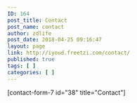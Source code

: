```yaml
---
ID: 164
post_title: Contact
post_name: contact
author: zdlife
post_date: 2018-04-25 09:16:47
layout: page
link: http://iyoud.freetzi.com/contact/
published: true
tags: [ ]
categories: [ ]
---
```

[contact-form-7 id="38" title="Contact"]